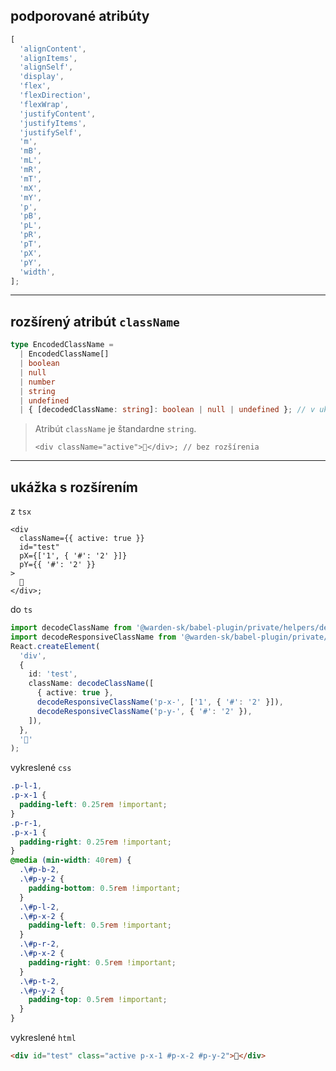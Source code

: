 ## podporované atribúty
```ts
[
  'alignContent',
  'alignItems',
  'alignSelf',
  'display',
  'flex',
  'flexDirection',
  'flexWrap',
  'justifyContent',
  'justifyItems',
  'justifySelf',
  'm',
  'mB',
  'mL',
  'mR',
  'mT',
  'mX',
  'mY',
  'p',
  'pB',
  'pL',
  'pR',
  'pT',
  'pX',
  'pY',
  'width',
];
```
***
## rozšírený atribút `className`
```ts
type EncodedClassName =
  | EncodedClassName[]
  | boolean
  | null
  | number
  | string
  | undefined
  | { [decodedClassName: string]: boolean | null | undefined }; // v ukážke
```
> Atribút `className` je štandardne `string`.
>
> ```tsx
> <div className="active">👋</div>; // bez rozšírenia
> ```
***
## ukážka s rozšírením
z `tsx`
```tsx
<div
  className={{ active: true }}
  id="test"
  pX={['1', { '#': '2' }]}
  pY={{ '#': '2' }}
>
  👋
</div>;
```
do `ts`
```ts
import decodeClassName from '@warden-sk/babel-plugin/private/helpers/decodeClassName';
import decodeResponsiveClassName from '@warden-sk/babel-plugin/private/helpers/decodeResponsiveClassName';
React.createElement(
  'div',
  {
    id: 'test',
    className: decodeClassName([
      { active: true },
      decodeResponsiveClassName('p-x-', ['1', { '#': '2' }]),
      decodeResponsiveClassName('p-y-', { '#': '2' }),
    ]),
  },
  '👋'
);
```
vykreslené `css`
```css
.p-l-1,
.p-x-1 {
  padding-left: 0.25rem !important;
}
.p-r-1,
.p-x-1 {
  padding-right: 0.25rem !important;
}
@media (min-width: 40rem) {
  .\#p-b-2,
  .\#p-y-2 {
    padding-bottom: 0.5rem !important;
  }
  .\#p-l-2,
  .\#p-x-2 {
    padding-left: 0.5rem !important;
  }
  .\#p-r-2,
  .\#p-x-2 {
    padding-right: 0.5rem !important;
  }
  .\#p-t-2,
  .\#p-y-2 {
    padding-top: 0.5rem !important;
  }
}
```
vykreslené `html`
```html
<div id="test" class="active p-x-1 #p-x-2 #p-y-2">👋</div>
```
